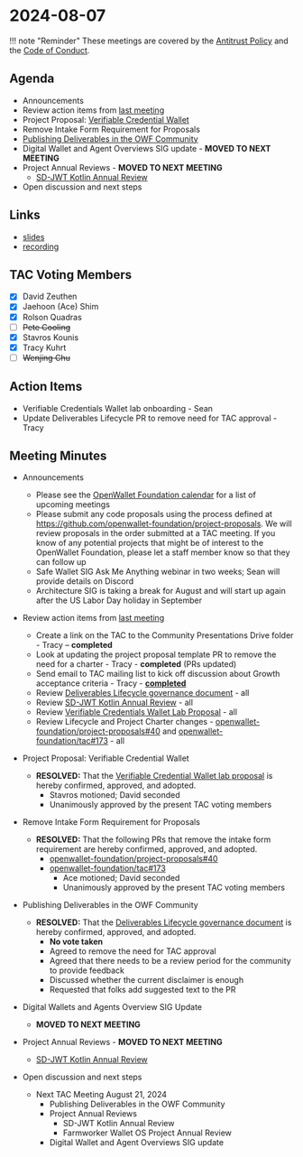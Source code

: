 # 2024-08-07

!!! note "Reminder"
    These meetings are covered by the [Antitrust Policy](../../governance/antitrust.md) and the [Code of Conduct](../../governance/code-of-conduct.md).

## Agenda
- Announcements
- Review action items from [last meeting](./2024-07-24.md#action-items)
- Project Proposal: [Verifiable Credential Wallet](https://github.com/openwallet-foundation/project-proposals/pull/39)
- Remove Intake Form Requirement for Proposals
- [Publishing Deliverables in the OWF Community](https://github.com/openwallet-foundation/tac/pull/169)
- Digital Wallet and Agent Overviews SIG update - **MOVED TO NEXT MEETING**
- Project Annual Reviews - **MOVED TO NEXT MEETING**
    - [SD-JWT Kotlin Annual Review](https://github.com/openwallet-foundation/tac/pull/171)
- Open discussion and next steps

## Links
- [slides](https://docs.google.com/presentation/d/1Qniv8wLNuhyRxQIOXRJtuAzJKPKnrL-6j1NZcLqAEj0/edit?usp=sharing)
- [recording](https://zoom.us/rec/share/7GjggToEb-9nkrns-RPSWcPvKHyqbLFJAvxo1ul3LIvnHZun9ol_O1q2lwY98hTo.gB5mPWyMDVQqswWX)

## TAC Voting Members

- [x] David Zeuthen
- [x] Jaehoon (Ace) Shim
- [x] Rolson Quadras
- [ ] ~~Pete Cooling~~
- [x] Stavros Kounis
- [x] Tracy Kuhrt
- [ ] ~~Wenjing Chu~~

## Action Items
- Verifiable Credentials Wallet lab onboarding - Sean
- Update Deliverables Lifecycle PR to remove need for TAC approval - Tracy

## Meeting Minutes

- Announcements
    - Please see the [OpenWallet Foundation calendar](https://zoom-lfx.platform.linuxfoundation.org/meetings/openwalletfoundation) for a list of upcoming meetings
    - Please submit any code proposals using the process defined at https://github.com/openwallet-foundation/project-proposals. We will review proposals in the order submitted at a TAC meeting. If you know of any potential projects that might be of interest to the OpenWallet Foundation, please let a staff member know so that they can follow up
    - Safe Wallet SIG Ask Me Anything webinar in two weeks; Sean will provide details on Discord
    - Architecture SIG is taking a break for August and will start up again after the US Labor Day holiday in September

- Review action items from [last meeting](./2024-07-24.md#action-items)
    - Create a link on the TAC to the Community Presentations Drive folder - Tracy – **completed**
    - Look at updating the project proposal template PR to remove the need for a charter - Tracy - **completed** (PRs updated)
    - Send email to TAC mailing list to kick off discussion about Growth acceptance criteria - Tracy - [**completed**](https://lists.openwallet.foundation/g/TAC/message/163)
    - Review [Deliverables Lifecycle governance document](https://github.com/openwallet-foundation/tac/pull/169/files) - all
    - Review [SD-JWT Kotlin Annual Review](https://github.com/openwallet-foundation/tac/pull/171) - all
    - Review [Verifiable Credentials Wallet Lab Proposal](https://github.com/openwallet-foundation/project-proposals/pull/39) - all
    - Review Lifecycle and Project Charter changes - [openwallet-foundation/project-proposals#40](https://github.com/openwallet-foundation/project-proposals/pull/40) and [openwallet-foundation/tac#173](https://github.com/openwallet-foundation/tac/pull/173) - all

- Project Proposal: Verifiable Credential Wallet
    - **RESOLVED:** That the [Verifiable Credential Wallet lab proposal](https://github.com/openwallet-foundation/project-proposals/pull/39) is hereby confirmed, approved, and adopted.
        - Stavros motioned; David seconded
        - Unanimously approved by the present TAC voting members

- Remove Intake Form Requirement for Proposals
    - **RESOLVED:** That the following PRs that remove the intake form requirement are hereby confirmed, approved, and adopted.
        - [openwallet-foundation/project-proposals#40](https://github.com/openwallet-foundation/project-proposals/pull/40)
        - [openwallet-foundation/tac#173](https://github.com/openwallet-foundation/tac/pull/173)
            - Ace motioned; David seconded
            - Unanimously approved by the present TAC voting members

- Publishing Deliverables in the OWF Community
    - **RESOLVED:** That the [Deliverables Lifecycle governance document](https://github.com/openwallet-foundation/tac/pull/169) is hereby confirmed, approved, and adopted.
        - **No vote taken**
        - Agreed to remove the need for TAC approval
        - Agreed that there needs to be a review period for the community to provide feedback
        - Discussed whether the current disclaimer is enough
        - Requested that folks add suggested text to the PR

- Digital Wallets and Agents Overview SIG Update
    - **MOVED TO NEXT MEETING**

- Project Annual Reviews - **MOVED TO NEXT MEETING**
    - [SD-JWT Kotlin Annual Review](https://github.com/openwallet-foundation/tac/pull/171)

- Open discussion and next steps
    - Next TAC Meeting August 21, 2024
        - Publishing Deliverables in the OWF Community
        - Project Annual Reviews
            - SD-JWT Kotlin Annual Review
            - Farmworker Wallet OS Project Annual Review
        - Digital Wallet and Agent Overviews SIG update

